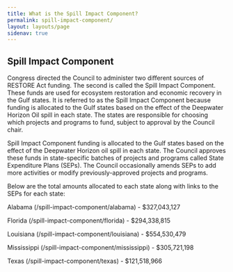 ```yaml
---
title: What is the Spill Impact Component?
permalink: spill-impact-component/
layout: layouts/page
sidenav: true
---
```


## Spill Impact Component

Congress directed the Council to administer two different sources of RESTORE Act funding. The second is called the Spill Impact Component. These funds are used for ecosystem restoration and economic recovery in the Gulf states. It is referred to as the Spill Impact Component because funding is allocated to the Gulf states based on the effect of the Deepwater Horizon Oil spill in each state. The states are responsible for choosing which projects and programs to fund, subject to approval by the Council chair.

Spill Impact Component funding is allocated to the Gulf states based on the effect of the Deepwater Horizon oil spill in each state. The Council approves these funds in state-specific batches of projects and programs called State Expenditure Plans (SEPs). The Council occasionally amends SEPs to add more activities or modify previously-approved projects and programs.

Below are the total amounts allocated to each state along with links to the SEPs for each state:

Alabama (/spill-impact-component/alabama) - $327,043,127

Florida (/spill-impact-component/florida) - $294,338,815

Louisiana (/spill-impact-component/louisiana) - $554,530,479

Mississippi (/spill-impact-component/mississippi) - $305,721,198

Texas (/spill-impact-component/texas) - $121,518,966
